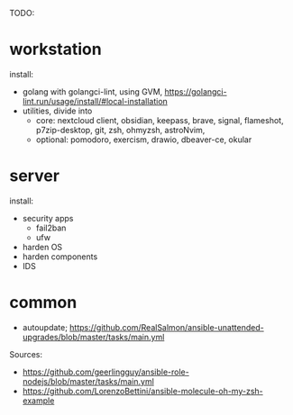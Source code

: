 TODO:

# workstation

install:

- golang with golangci-lint, using GVM, https://golangci-lint.run/usage/install/#local-installation
- utilities, divide into
  - core: nextcloud client, obsidian, keepass, brave, signal, flameshot, p7zip-desktop, git, zsh, ohmyzsh, astroNvim,
  - optional: pomodoro, exercism, drawio, dbeaver-ce, okular

# server

install:

- security apps
  - fail2ban
  - ufw
- harden OS
- harden components
- IDS

# common

- autoupdate; https://github.com/RealSalmon/ansible-unattended-upgrades/blob/master/tasks/main.yml

Sources:

- https://github.com/geerlingguy/ansible-role-nodejs/blob/master/tasks/main.yml
- https://github.com/LorenzoBettini/ansible-molecule-oh-my-zsh-example

